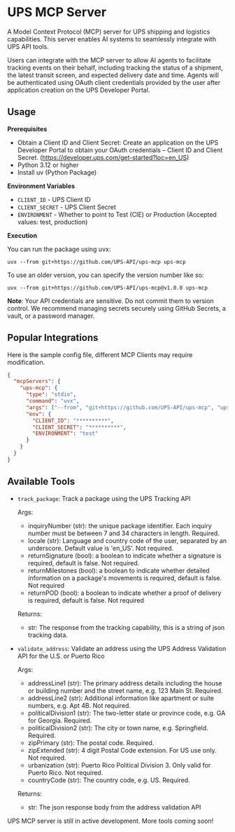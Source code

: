 # UPS MCP Server
A Model Context Protocol (MCP) server for UPS shipping and logistics capabilities. This server enables AI systems to seamlessly integrate with UPS API tools. 

Users can integrate with the MCP server to allow AI agents to facilitate tracking events on their behalf, including tracking the status of a shipment, the latest transit screen, and expected delivery date and time. Agents will be authenticated using OAuth client credentials provided by the user after application creation on the UPS Developer Portal.  

## Usage
**Prerequisites**
- Obtain a Client ID and Client Secret: Create an application on the UPS Developer Portal to obtain your OAuth credentials – Client ID and Client Secret. (https://developer.ups.com/get-started?loc=en_US)
- Python 3.12 or higher
- Install uv (Python Package)

**Environment Variables**
- ```CLIENT_ID``` - UPS Client ID
- ```CLIENT_SECRET``` - UPS Client Secret
- ```ENVIRONMENT``` - Whether to point to Test (CIE) or Production (Accepted values: test, production)

**Execution**

You can run the package using uvx:

```uvx --from git+https://github.com/UPS-API/ups-mcp ups-mcp```

To use an older version, you can specify the version number like so:

```uvx --from git+https://github.com/UPS-API/ups-mcp@v1.0.0 ups-mcp```

**Note**: Your API credentials are sensitive. Do not commit them to version control. We recommend managing secrets securely using GitHub Secrets, a vault, or a password manager.

## Popular Integrations
Here is the sample config file, different MCP Clients may require modification.
```json
{
  "mcpServers": {
    "ups-mcp": {
      "type": "stdio",
      "command": "uvx",
      "args": ["--from", "git+https://github.com/UPS-API/ups-mcp", "ups-mcp"],
      "env": {
        "CLIENT_ID": "**********",
        "CLIENT_SECRET": "**********",
        "ENVIRONMENT": "test"
      }
    }
  }
}
```

## Available Tools


- ```track_package```: Track a package using the UPS Tracking API
    
    Args:
     - inquiryNumber (str): the unique package identifier. Each inquiry number must be between 7 and 34 characters in length. Required.
    - locale (str): Language and country code of the user, separated by an underscore. Default value is 'en_US'. Not required.
    - returnSignature (bool): a boolean to indicate whether a signature is required, default is false. Not required.
    - returnMilestones (bool): a boolean to indicate whether detailed information on a package's movements is required, default is false. Not required
    - returnPOD (bool): a boolean to indicate whether a proof of delivery is required, default is false. Not required

    Returns:
    - str: The response from the tracking capability, this is a string of json tracking data.
- ```validate_address```: Validate an address using the UPS Address Validation API for the U.S. or Puerto Rico
    
    Args:
     - addressLine1 (str): The primary address details including the house or building number and the street name, e.g. 123 Main St. Required.
     - addressLine2 (str): Additional information like apartment or suite numbers, e.g. Apt 4B. Not required.
    - politicalDivision1 (str): The two-letter state or province code, e.g. GA for Georgia. Required.
    - politicalDivision2 (str): The city or town name, e.g. Springfield. Required.
    - zipPrimary (str): The postal code. Required.
    - zipExtended (str): 4 digit Postal Code extension. For US use only. Not required.
    - urbanization (str): Puerto Rico Political Division 3. Only valid for Puerto Rico. Not required.
    - countryCode (str): The country code, e.g. US. Required.

    Returns:
    - str: The json response body from the address validation API

UPS MCP server is still in active development. More tools coming soon!
